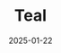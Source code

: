 ---  
layout: startup_page  
title: "Teal"  
id: "tealhq.com"  
permalink: "/tealtealhq.com01222025/"  
website: "https://www.tealhq.com/"  
funding_round: "Series A"  
funding_amount: "$7.5M"  
investors: "CityLight Capital, Flybridge, Rethink Capital Partners, Lerer Hippeau"  
about: "Teal is an AI-powered career platform that helps job seekers find and land jobs. It offers tools like an AI Resume Builder, Job Tracker, and Interview Coach to streamline the job search process and improve interview performance. Teal aims to counterbalance the disparity between HR resources available to companies and employees."  
markets: "AI, Career Services, Software Development, Career Planning, Employment, Personal Development, Professional Services"  
hq: "South Miami, Florida, United States"  
founded_year: "2019"  
linkedin: "https://www.linkedin.com/company/tealhq"  
twitter: "https://twitter.com/teal_hq"  
instagram: ""  
facebook: "https://www.facebook.com/TealLabs"  
crunchbase: "https://www.crunchbase.com/organization/teal-d505"  
pitchbook: "https://pitchbook.com/profiles/company/230724-46"  

date_display: "22-Jan-2025"  
date: "2025-01-22"

# SEO Optimization  
meta_title: "Teal - Series A Funding ($7.5M)"  
meta_description: "Teal, Teal is an AI-powered career platform that helps job seekers find and land jobs. It offers tools like an AI Resume Builder, Job Tracker, and Interview..."  
meta_keywords: "Teal, AI, Career Services, Software Development, Career Planning, Employment, Personal Development, Professional Services, Series A funding"  
canonical_url: "https://startup.projectstartups.com/tealtealhq.com01222025/"  
---
